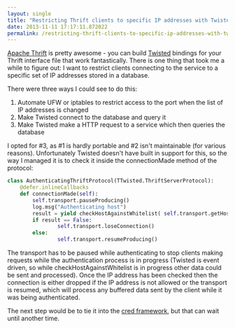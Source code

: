 ```yaml
---
layout: single
title: "Restricting Thrift clients to specific IP addresses with Twisted"
date: 2013-11-11 17:17:11.872022
permalink: /restricting-thrift-clients-to-specific-ip-addresses-with-twisted
---
```


[Apache Thrift](https://thrift.apache.org/) is pretty awesome - you can build [Twisted](http://twistedmatrix.com/) bindings for your Thrift interface file that work fantastically. There is one thing that took me a while to figure out: I want to restrict clients connecting to the service to a specific set of IP addresses stored in a database.

There were three ways I could see to do this:

   1. Automate UFW or iptables to restrict access to the port when the list of IP addresses is changed
   2. Make Twisted connect to the database and query it
   3. Make Twisted make a HTTP request to a service which then queries the database

I opted for #3, as #1 is hardly portable and #2 isn't maintainable (for various reasons). Unfortunately Twisted doesn't have built in support for this, so the way I managed it is to check it inside the connectionMade method of the protocol:

~~~~python
class AuthenticatingThriftProtocol(TTwisted.ThriftServerProtocol):
	@defer.inlineCallbacks
	def connectionMade(self):
		self.transport.pauseProducing()
		log.msg("Authenticating host")
		result = yield checkHostAgainstWhitelist( self.transport.getHost() )
		if result == False:
	    		self.transport.loseConnection()
		else:
	    		self.transport.resumeProducing()
~~~~

The transport has to be paused while authenticating to stop clients making requests while the authentication process is in progress (Twisted is event driven, so while checkHostAgainstWhitelist is in progress other data could be sent and processed). Once the IP address has been checked then the connection is either dropped if the IP address is not allowed or the transport is resumed, which will process any buffered data sent by the client while it was being authenticated.

The next step would be to tie it into the [cred framework](https://twistedmatrix.com/documents/current/core/howto/cred.html), but that can wait until another time.
    